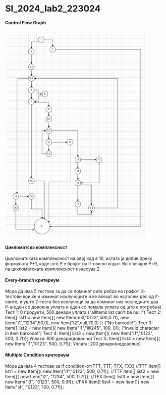 # SI_2024_lab2_223024
#### Control Flow Graph
![](https://github.com/Marijjaa/SI_2024_lab2_223024/blob/master/CFG.png)
#### Цикломатска комплексност
Цикломатската комплексност на овој код е 10, истата ја добив преку формулата P+1, каде што P е бројот на if-ови во кодот. Во случајoв P=9, па цикломатската комплексност изнесува 2.
#### Every-branch критериум
Мора да има 5 тестови за да се поминат сите ребра на графот. 3-тестови кои ќе и изминат исклучоците и ќе влезат во најголем дел од if-овите, и уште 2-теста без исклучоци за да поминат низ последните два
if-a(еден со доволна уплата и еден со помала уплата од што е потребна) 
Тест 1:
0 продукти, 500 денари уплата
("allItems list can't be null!")
Тест 2:
Item[] list1 = new Item[]{ new Item(null,"0123",500,0.7f), new Item("i1","1234",50,0), new Item("i2",null,70,0) };
("No barcode!")
Тест 3:
Item[] list2 = new Item[]{ new Item("i1","@245", 100, 0)};
("Invalid character in item barcode!")
Тест 4:
Item[] list3 = new Item[]{ new Item("i1","0123", 500, 0.7f)};
Уплата: 600 денари(доволно)
Тест 5:
Item[] list4 = new Item[]{ new Item("i1","0123", 500, 0.7f)};
Уплата: 200 денари(недоволно)
####  Multiple Condition критериум
Мора да има 4 тестови за if condition-от(TTT, TTF, TFX, FXX)
//TTT
Item[] list1 = new Item[]{ new Item("i1","0123", 500, 0.7f)};
//TTF
Item[] list2 = new Item[]{ new Item("i2", "1234", 500, 0.7f)};
//TFX
Item[] list3 = new Item[]{ new Item("i3", "0123", 500, 0.0f)};
//FXX
Item[] list4 = new Item[]{ new Item("i4", "0123", 100, 0.7f)};
